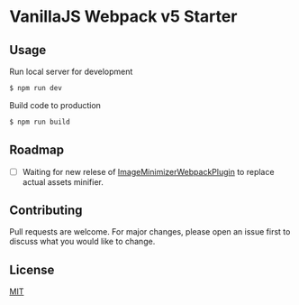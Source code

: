# VanillaJS Webpack v5 Starter

## Usage

Run local server for development

```bash
$ npm run dev
```

Build code to production

```bash
$ npm run build
```

## Roadmap

- [ ] Waiting for new relese of [ImageMinimizerWebpackPlugin](https://webpack.js.org/plugins/image-minimizer-webpack-plugin/) to replace actual assets minifier.

## Contributing

Pull requests are welcome. For major changes, please open an issue first to discuss what you would like to change.

## License

[MIT](https://choosealicense.com/licenses/mit/)
